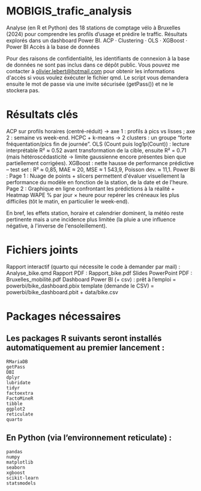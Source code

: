 # MOBIGIS_trafic_analysis
Analyse (en R et Python) des 18 stations de comptage vélo à Bruxelles (2024) pour comprendre les profils d’usage et prédire le traffic. Résultats explorés dans un dashboard Power BI. ACP · Clustering · OLS · XGBoost · Power BI
Accès à la base de données

Pour des raisons de confidentialité, les identifiants de connexion à la base de données ne sont pas inclus dans ce dépôt public. Vous pouvez me contacter à olivier.lebert@hotmail.com pour obtenir les informations d'accès si vous voulez éxécuter le fichier qmd. 
Le script vous demandera ensuite le mot de passe via une invite sécurisée (getPass()) et ne le stockera pas.

# Résultats clés

ACP sur profils horaires (centré-réduit) → axe 1 : profils à pics vs lisses ; axe 2 : semaine vs week-end. 
HCPC + k-means → 2 clusters : un groupe “forte fréquentation/pics fin de journée”. 
OLS (Count puis log1p(Count)) : lecture interprétable R² ≈ 0.52 avant transformation de la cible, ensuite R² = 0.71 (mais hétéroscédasticité → limite gaussienne encore présentes bien que partiellement corrigées). 
XGBoost : nette hausse de performance prédictive – test set : R² ≈ 0,85, MAE ≈ 20, MSE ≈ 1 543,9, Poisson dev. ≈ 11,1. 
Power Bi : 
  Page 1 : Nuage de points + slicers permettent d'évaluer visuellement la performance du modèle en fonction de la station, de la date et de l'heure. 
  Page 2 : Graphique en ligne confrontant les prédictions à la réalité + Heatmap WAPE % par jour × heure pour repérer les créneaux les plus difficiles (tôt le matin, en particulier le week-end).

En bref, les effets station, horaire et calendrier dominent, la météo reste pertinente mais a une incidence plus limitée (la pluie a une influence négative, à l'inverse de l'ensoleillement).

# Fichiers joints 
Rapport interactif (quarto qui nécessite le code à demander par mail) : Analyse_bike.qmd 
Rapport PDF : Rapport_bike.pdf 
Slides PowerPoint PDF : Bruxelles_mobilité.pdf 
Dashboard Power BI (+ csv) : 
  prêt à l’emploi = powerbi/bike_dashboard.pbix 
  template (demande le CSV) = powerbi/bike_dashboard.pbit + data/bike.csv

# Packages nécessaires
## Les packages R suivants seront installés automatiquement au premier lancement :
    RMariaDB
    getPass
    DBI
    dplyr
    lubridate
    tidyr
    factoextra
    FactoMineR
    tibble
    ggplot2
    reticulate
    quarto

## En Python (via l’environnement reticulate) :
    pandas
    numpy
    matplotlib
    seaborn
    xgboost
    scikit-learn
    statsmodels
